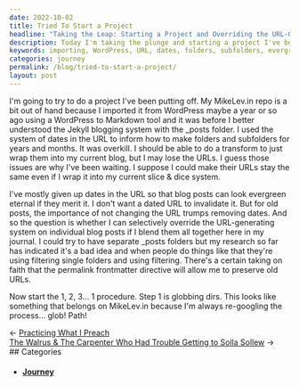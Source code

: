 ```yaml
---
date: 2022-10-02
title: Tried To Start a Project
headline: "Taking the Leap: Starting a Project and Overriding the URL-Generating System"
description: Today I'm taking the plunge and starting a project I've been putting off - importing my MikeLev.in repo from WordPress. I'm considering giving up dates in the URLs so that blog posts look evergreen, but I'm wondering if I can selectively override the URL-generating system for individual blog posts. Join me as I take this journey and find out what happens next!
keywords: importing, WordPress, URL, dates, folders, subfolders, evergreen, selectively override, project, journey, MikeLev.in, repo, blog posts
categories: journey
permalink: /blog/tried-to-start-a-project/
layout: post
---
```



I'm going to try to do a project I've been putting off. My MikeLev.in repo is a
bit out of hand because I imported it from WordPress maybe a year or so ago
using a WordPress to Markdown tool and it was before I better understood the
Jekyll blogging system with the \_posts folder. I used the system of dates in
the URL to inform how to make folders and subfolders for years and months. It
was overkill. I should be able to do a transform to just wrap them into my
current blog, but I may lose the URLs. I guess those issues are why I've been
waiting. I suppose I could make their URLs stay the same even if I wrap it into
my current slice & dice system.

I've mostly given up dates in the URL so that blog posts can look evergreen
eternal if they merit it. I don't want a dated URL to invalidate it. But for
old posts, the importance of not changing the URL trumps removing dates. And so
the question is whether I can selectively override the URL-generating system on
individual blog posts if I blend them all together here in my journal. I could
try to have separate \_posts folders but my research so far has indicated it's
a bad idea and when people do things like that they're using filtering single
folders and using filtering. There's a certain taking on faith that the
permalink frontmatter directive will allow me to preserve old URLs.

Now start the 1, 2, 3... 1 procedure. Step 1 is globbing dirs. This looks like
something that belongs on MikeLev.in because I'm always re-googling the
process... glob! Path!


<div class="post-nav"><div class="post-nav-prev"><span class="arrow">&larr;&nbsp;</span><a href="/blog/practicing-what-i-preach">Practicing What I Preach</a></div><div class="post-nav-next"><a href="/blog/the-walrus-the-carpenter-who-had-trouble-getting-to-solla-sollew">The Walrus & The Carpenter Who Had Trouble Getting to Solla Sollew</a><span class="arrow">&nbsp;&rarr;</span></div></div>
## Categories

<ul>
<li><h4><a href='/journey/'>Journey</a></h4></li></ul>